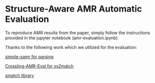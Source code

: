 # Structure-Aware AMR Automatic Evaluation

To reproduce AMR results from the paper, simply follow the instructions provided in the jupyter notebook (amr-evaluation.ipynb)


Thanks to the following work which we utilized for the evaluation:

[simple-xamr for parsing](https://github.com/Heidelberg-NLP/simple-xamr)

[Crossling-AMR-Eval for xs2match](https://github.com/shirawein/Crossling-AMR-Eval)

[smatch library](https://github.com/snowblink14/smatch)
